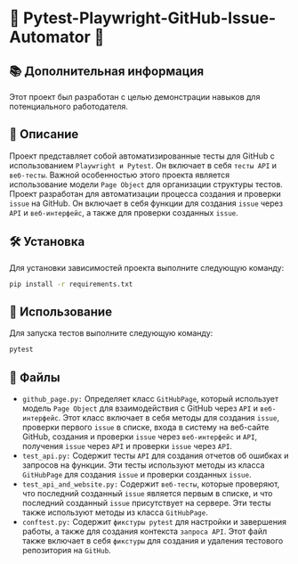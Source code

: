 # 🚀 Pytest-Playwright-GitHub-Issue-Automator 🚀

## 📚 Дополнительная информация
Этот проект был разработан с целью демонстрации навыков для потенциального работодателя.

## 📝 Описание
Проект представляет собой автоматизированные тесты для GitHub с использованием `Playwright и Pytest`. Он включает в себя `тесты API` и `веб-тесты`. Важной особенностью этого проекта является использование модели `Page Object` для организации структуры тестов.
Проект разработан для автоматизации процесса создания и проверки `issue` на GitHub. Он включает в себя функции для создания `issue` через `API` и `веб-интерфейс`, а также для проверки созданных `issue`.

## 🛠️ Установка
Для установки зависимостей проекта выполните следующую команду:
```bash
pip install -r requirements.txt
```
## 🏃 Использование
Для запуска тестов выполните следующую команду:
```bash
pytest
```
## 📁 Файлы
- `github_page.py:` Определяет класс `GitHubPage`, который использует модель `Page Object` для взаимодействия с GitHub через `API` и `веб-интерфейс`. Этот класс включает в себя методы для создания `issue`, проверки первого `issue` в списке, входа в систему на веб-сайте GitHub, создания и проверки `issue` через `веб-интерфейс` и `API`, получения `issue` через `API` и проверки `issue` через `API`.
- `test_api.py:` Содержит тесты `API` для создания отчетов об ошибках и запросов на функции. Эти тесты используют методы из класса `GitHubPage` для создания `issue` и проверки созданных `issue`.
- `test_api_and_website.py:` Содержит `веб-тесты`, которые проверяют, что последний созданный `issue` является первым в списке, и что последний созданный `issue` присутствует на сервере. Эти тесты также используют методы из класса `GitHubPage`.
- `conftest.py:` Содержит `фикстуры pytest` для настройки и завершения работы, а также для создания контекста `запроса API`. Этот файл также включает в себя `фикстуры` для создания и удаления тестового репозитория на `GitHub`.
